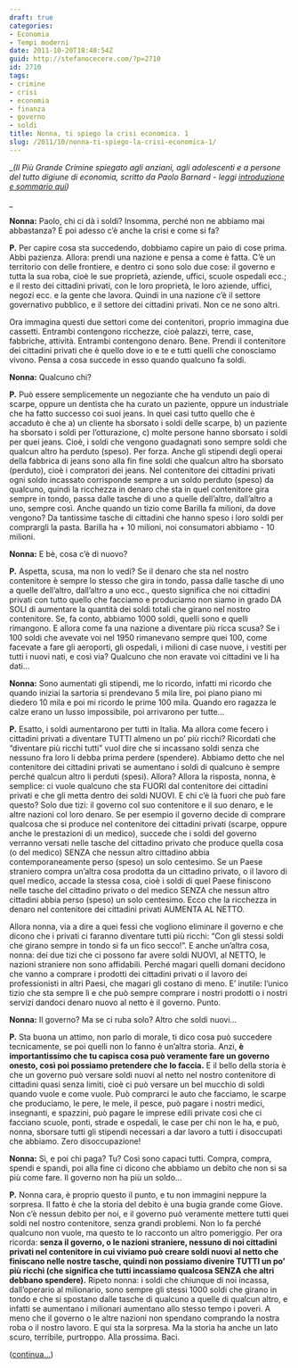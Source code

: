 ```yaml
---
draft: true
categories:
- Economia
- Tempi moderni
date: 2011-10-20T18:40:54Z
guid: http://stefanocecere.com/?p=2710
id: 2710
tags:
- crimine
- crisi
- economia
- finanza
- governo
- soldi
title: Nonna, ti spiego la crisi economica. 1
slug: /2011/10/nonna-ti-spiego-la-crisi-economica-1/
---
```


__(Il Più Grande Crimine spiegato agli anziani, agli adolescenti e a persone del tutto digiune di economia, scritto da Paolo Barnard - leggi [introduzione e sommario qui](http://stefanocecere.com/2011/10/24/vi-spiego-la-crisi-economica/ "Vi spiego la crisi economica"))_
  
_ 

**Nonna:** Paolo, chi ci dà i soldi? Insomma, perché non ne abbiamo mai abbastanza? E poi adesso c’è anche la crisi e come si fa?

**P.** Per capire cosa sta succedendo, dobbiamo capire un paio di cose prima. Abbi pazienza. Allora: prendi una nazione e pensa a come è fatta. C’è un territorio con delle frontiere, e dentro ci sono solo due cose: il governo e tutta la sua roba, cioè le sue proprietà, aziende, uffici, scuole ospedali ecc.; e il resto dei cittadini privati, con le loro proprietà, le loro aziende, uffici, negozi ecc. e la gente che lavora. Quindi in una nazione c’è il settore governativo pubblico, e il settore dei cittadini privati. Non ce ne sono altri.

Ora immagina questi due settori come dei contenitori, proprio immagina due cassetti. Entrambi contengono ricchezze, cioè palazzi, terre, case, fabbriche, attività. Entrambi contengono denaro. Bene. Prendi il contenitore dei cittadini privati che è quello dove io e te e tutti quelli che conosciamo vivono. Pensa a cosa succede in esso quando qualcuno fa soldi.

**Nonna:** Qualcuno chi?

**P.** Può essere semplicemente un negoziante che ha venduto un paio di scarpe, oppure un dentista che ha curato un paziente, oppure un industriale che ha fatto successo coi suoi jeans. In quei casi tutto quello che è accaduto è che a) un cliente ha sborsato i soldi delle scarpe, b) un paziente ha sborsato i soldi per l’otturazione, c) molte persone hanno sborsato i soldi per quei jeans. Cioè, i soldi che vengono guadagnati sono sempre soldi che qualcun altro ha perduto (speso). Per forza. Anche gli stipendi degli operai della fabbrica di jeans sono alla fin fine soldi che qualcun altro ha sborsato (perduto), cioè i compratori dei jeans. Nel contenitore dei cittadini privati ogni soldo incassato corrisponde sempre a un soldo perduto (speso) da qualcuno, quindi la ricchezza in denaro che sta in quel contenitore gira sempre in tondo, passa dalle tasche di uno a quelle dell’altro, dall’altro a uno, sempre così. Anche quando un tizio come Barilla fa milioni, da dove vengono? Da tantissime tasche di cittadini che hanno speso i loro soldi per comprargli la pasta. Barilla ha + 10 milioni, noi consumatori abbiamo - 10 milioni.

**Nonna:** E bè, cosa c’è di nuovo?

**P.** Aspetta, scusa, ma non lo vedi? Se il denaro che sta nel nostro contenitore è sempre lo stesso che gira in tondo, passa dalle tasche di uno a quelle dell’altro, dall’altro a uno ecc., questo significa che noi cittadini privati con tutto quello che facciamo e produciamo non siamo in grado DA SOLI di aumentare la quantità dei soldi totali che girano nel nostro contenitore. Se, fa conto, abbiamo 1000 soldi, quelli sono e quelli rimangono. E allora come fa una nazione a diventare più ricca scusa? Se i 100 soldi che avevate voi nel 1950 rimanevano sempre quei 100, come facevate a fare gli aeroporti, gli ospedali, i milioni di case nuove, i vestiti per tutti i nuovi nati, e così via? Qualcuno che non eravate voi cittadini ve li ha dati…

**Nonna:** Sono aumentati gli stipendi, me lo ricordo, infatti mi ricordo che quando iniziai la sartoria si prendevano 5 mila lire, poi piano piano mi diedero 10 mila e poi mi ricordo le prime 100 mila. Quando ero ragazza le calze erano un lusso impossibile, poi arrivarono per tutte…

**P.** Esatto, i soldi aumentarono per tutti in Italia. Ma allora come fecero i cittadini privati a diventare TUTTI almeno un po’ più ricchi? Ricordati che “diventare più ricchi tutti” vuol dire che si incassano soldi senza che nessuno fra loro li debba prima perdere (spendere). Abbiamo detto che nel contenitore dei cittadini privati se aumentano i soldi di qualcuno è sempre perché qualcun altro li perduti (spesi). Allora? Allora la risposta, nonna, è semplice: ci vuole qualcuno che sta FUORI dal contenitore dei cittadini privati e che gli metta dentro dei soldi NUOVI. E chi c’è là fuori che può fare questo? Solo due tizi: il governo col suo contenitore e il suo denaro, e le altre nazioni col loro denaro. Se per esempio il governo decide di comprare qualcosa che si produce nel contenitore dei cittadini privati (scarpe, oppure anche le prestazioni di un medico), succede che i soldi del governo verranno versati nelle tasche del cittadino privato che produce quella cosa (o del medico) SENZA che nessun altro cittadino abbia contemporaneamente perso (speso) un solo centesimo. Se un Paese straniero compra un’altra cosa prodotta da un cittadino privato, o il lavoro di quel medico, accade la stessa cosa, cioè i soldi di quel Paese finiscono nelle tasche del cittadino privato o del medico SENZA che nessun altro cittadini abbia perso (speso) un solo centesimo. Ecco che la ricchezza in denaro nel contenitore dei cittadini privati AUMENTA AL NETTO.

Allora nonna, via a dire a quei fessi che vogliono eliminare il governo e che dicono che i privati ci faranno diventare tutti più ricchi: “Con gli stessi soldi che girano sempre in tondo si fa un fico secco!”. E anche un’altra cosa, nonna: dei due tizi che ci possono far avere soldi NUOVI, al NETTO, le nazioni straniere non sono affidabili. Perché magari quelli domani decidono che vanno a comprare i prodotti dei cittadini privati o il lavoro dei professionisti in altri Paesi, che magari gli costano di meno. E’ inutile: l’unico tizio che sta sempre lì e che può sempre comprare i nostri prodotti o i nostri servizi dandoci denaro nuovo al netto è il governo. Punto.

**Nonna:** Il governo? Ma se ci ruba solo? Altro che soldi nuovi…

**P.** Sta buona un attimo, non parlo di morale, ti dico cosa può succedere tecnicamente, se poi quelli non lo fanno è un’altra storia. Anzi, **è importantissimo che tu capisca cosa può veramente fare un governo onesto, così poi possiamo pretendere che lo faccia.** E il bello della storia è che un governo può versare soldi nuovi al netto nel nostro contenitore di cittadini quasi senza limiti, cioè ci può versare un bel mucchio di soldi quando vuole e come vuole. Può comprarci le auto che facciamo, le scarpe che produciamo, le pere, le mele, il pesce, può pagare i nostri medici, insegnanti, e spazzini, può pagare le imprese edili private così che ci facciano scuole, ponti, strade e ospedali, le case per chi non le ha, e può, nonna, sborsare tutti gli stipendi necessari a dar lavoro a tutti i disoccupati che abbiamo. Zero disoccupazione!

**Nonna:** Sì, e poi chi paga? Tu? Così sono capaci tutti. Compra, compra, spendi e spandi, poi alla fine ci dicono che abbiamo un debito che non si sa più come fare. Il governo non ha più un soldo…

**P.** Nonna cara, è proprio questo il punto, e tu non immagini neppure la sorpresa. Il fatto è che la storia del debito è una bugia grande come Giove. Non c’è nessun debito per noi, e il governo può veramente mettere tutti quei soldi nel nostro contenitore, senza grandi problemi. Non lo fa perché qualcuno non vuole, ma questo te lo racconto un altro pomeriggio. Per ora ricorda: **senza il governo, o le nazioni straniere, nessuno di noi cittadini privati nel contenitore in cui viviamo può creare soldi nuovi al netto che finiscano nelle nostre tasche, quindi non possiamo divenire TUTTI un po' più ricchi (che significa che tutti incassiamo qualcosa SENZA che altri debbano spendere).** Ripeto nonna: i soldi che chiunque di noi incassa, dall’operario al milionario, sono sempre gli stessi 1000 soldi che girano in tondo e che si spostano dalle tasche di qualcuno a quelle di qualcun altro, e infatti se aumentano i milionari aumentano allo stesso tempo i poveri. A meno che il governo o le altre nazioni non spendano comprando la nostra roba o il nostro lavoro. E qui sta la sorpresa. Ma la storia ha anche un lato scuro, terribile, purtroppo. Alla prossima. Baci.

([continua…](http://stefanocecere.com/2011/10/21/nonna-ti-spiego-la-crisi-economica-2/ "Nonna, ti spiego la crisi economica. 2"))